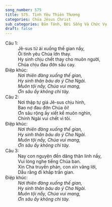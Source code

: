```yaml
---
song_number: 575
title: 575. Tình Yêu Thiên Thượng
categories: Chúa Jêsus Christ
sub_categories: Bản Tánh, Đời Sống Và Chức Vụ
draft: false
---
```

<dl><dt>Câu 1:</dt><dd data-verse="1">Jê-sus từ ái xuống thế gian nầy, <br/>Ôi tình yêu Chúa lớn thay. <br/>Hy sinh chịu chết thay cho muôn người, <br/>Chúa chịu đau đớn sầu cay. </dd><dt>Điệp khúc:</dt><dd data-chorus="1"><em>Nơi thiên đàng xuống thế gian, <br/>Hy sinh thân báu do ý Cha Ngài. <br/>Muôn tội nầy, Chúa vui mang, <br/>Ơn sâu ấy không chi tày. </em></dd><dt>Câu 2:</dt><dd data-verse="2">Nơi thập tự giá Jê-sus chịu hình, <br/>Bao nợ đau đớn Chúa ôi! <br/>Ơn sâu rộng ấy xiết kể muôn nghìn, <br/>Chính Ngài vui chết vì tôi. </dd><dt>Điệp khúc:</dt><dd data-chorus="1"><em>Nơi thiên đàng xuống thế gian, <br/>Hy sinh thân báu do ý Cha Ngài. <br/>Muôn tội nầy, Chúa vui mang, <br/>Ơn sâu ấy không chi tày. </em></dd><dt>Câu 3:</dt><dd data-verse="3">Nay con nguyện đến dâng thân linh nầy, <br/>Vui lòng nghe tiếng Chúa ban. <br/>Xin Cha truyền phán, con xin vâng lời, <br/>Dẫu rằng đi khắp trần gian. </dd><dt>Điệp khúc:</dt><dd data-chorus="1"><em>Nơi thiên đàng xuống thế gian, <br/>Hy sinh thân báu do ý Cha Ngài. <br/>Muôn tội nầy, Chúa vui mang, <br/>Ơn sâu ấy không chi tày. </em></dd></dl>